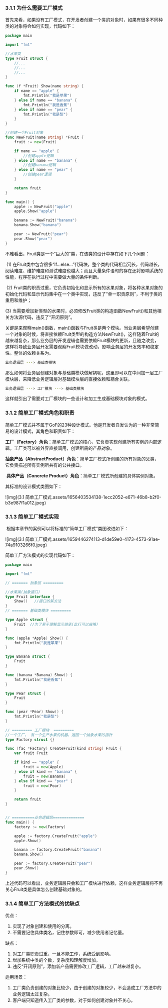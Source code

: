 ### 3.1.1 为什么需要工厂模式

首先来看，如果没有工厂模式，在开发者创建一个类的对象时，如果有很多不同种类的对象将会如何实现，代码如下：

```go
package main

import "fmt"

//水果类
type Fruit struct {
	//...
	//...
	//...
}

func (f *Fruit) Show(name string) {
	if name == "apple" {
		fmt.Println("我是苹果")
	} else if name == "banana" {
		fmt.Println("我是香蕉")
	} else if name == "pear" {
		fmt.Println("我是梨")
	}
}

//创建一个Fruit对象
func NewFruit(name string) *Fruit {
	fruit := new(Fruit)

	if name == "apple" {
		//创建apple逻辑
	} else if name == "banana" {
		//创建banana逻辑
	} else if name == "pear" {
		//创建pear逻辑
	}

	return fruit
}

func main() {
	apple := NewFruit("apple")
	apple.Show("apple")

	banana := NewFruit("banana")
	banana.Show("banana")

	pear := NewFruit("pear")
	pear.Show("pear")
}
```



不难看出，Fruit类是一个“巨大的”类，在该类的设计中存在如下几个问题：

​	(1) 在Fruit类中包含很多“if…else…”代码块，整个类的代码相当冗长，代码越长，阅读难度、维护难度和测试难度也越大；而且大量条件语句的存在还将影响系统的性能，程序在执行过程中需要做大量的条件判断。

​	(2) Fruit类的职责过重，它负责初始化和显示所有的水果对象，将各种水果对象的初始化代码和显示代码集中在一个类中实现，违反了“单一职责原则”，不利于类的重用和维护；   

(3) 当需要增加新类型的水果时，必须修改Fruit类的构造函数NewFruit()和其他相关方法源代码，违反了“开闭原则”。

关键是来观察main()函数，main()函数与Fruit类是两个模块。当业务层希望创建一个对象的时候，将直接依赖Fruit类型的构造方法NewFruit()，这样随着Fruit的越来越复杂，那么业务层的开发逻辑也需要依赖Fruit模块的更新，且随之改变，这样将导致业务层开发需要观察Fruit模块做改动，影响业务层的开发效率和稳定性。整体的依赖关系为。



```bash
业务逻辑层 ---> 基础类模块
```

那么如何将业务层创建对象与基础类模块做解耦呢，这里即可以在中间加一层工厂模块层，来降低业务逻辑层对基础模块层的直接依赖和耦合关联。

```bash
业务逻辑层 ---> 工厂模块 ---> 基础类模块
```

这样就引出了需要对工厂模块的一些设计和加工生成基础模块对象的模式。



### 3.1.2 简单工厂模式角色和职责

​	简单工厂模式并不属于GoF的23种设计模式。他是开发者自发认为的一种非常简易的设计模式，其角色和职责如下：

​	**工厂（Factory）角色**：简单工厂模式的核心，它负责实现创建所有实例的内部逻辑。工厂类可以被外界直接调用，创建所需的产品对象。

​	**抽象产品（AbstractProduct）角色**：简单工厂模式所创建的所有对象的父类，它负责描述所有实例所共有的公共接口。

​	**具体产品（Concrete Product）角色**：简单工厂模式所创建的具体实例对象。

其标准的设计模式类图如下：



![img](3.1 简单工厂模式.assets/1656403534138-1ecc2052-e671-46b8-b2f0-b3e987f1a012.jpeg)

### 3.1.3 简单工厂模式实现

​       根据本章节的案例可以将标准的“简单工厂模式”类图改进如下：

![img](3.1 简单工厂模式.assets/1659446274113-d1de59e0-4173-4573-91ae-74a9103266f0.jpeg)



简单工厂方法模式的实现代码如下：

```go
package main

import "fmt"

// ======= 抽象层 =========

//水果类(抽象接口)
type Fruit interface {
    Show()	 //接口的某方法
}
// ======= 基础类模块 =========

type Apple struct {
    Fruit  //为了易于理解显示继承(此行可以省略)
}

func (apple *Apple) Show() {
    fmt.Println("我是苹果")
}

type Banana struct {
    Fruit
}

func (banana *Banana) Show() {
    fmt.Println("我是香蕉")
}

type Pear struct {
    Fruit
}

func (pear *Pear) Show() {
    fmt.Println("我是梨")
}

// ========= 工厂模块  =========
//一个工厂， 有一个生产水果的机器，返回一个抽象水果的指针
type Factory struct {}

func (fac *Factory) CreateFruit(kind string) Fruit {
    var fruit Fruit

    if kind == "apple" {
        fruit = new(Apple)
    } else if kind == "banana" {
        fruit = new(Banana)
    } else if kind == "pear" {
        fruit = new(Pear)
    }

    return fruit
}


// ==========业务逻辑层==============
func main() {
    factory := new(Factory)

    apple := factory.CreateFruit("apple")
    apple.Show()

    banana := factory.CreateFruit("banana")
    banana.Show()

    pear := factory.CreateFruit("pear")
    pear.Show()
}
```



上述代码可以看出，业务逻辑层只会和工厂模块进行依赖，这样业务逻辑层将不再关心Fruit类是具体怎么创建基础对象的。



### 3.1.4 简单工厂方法模式的优缺点

优点：

1. 实现了对象创建和使用的分离。
2. 不需要记住具体类名，记住参数即可，减少使用者记忆量。



缺点：

1. 对工厂类职责过重，一旦不能工作，系统受到影响。
2. 增加系统中类的个数，复杂度和理解度增加。
3. 违反“开闭原则”，添加新产品需要修改工厂逻辑，工厂越来越复杂。



适用场景：

1. 工厂类负责创建的对象比较少，由于创建的对象较少，不会造成工厂方法中的业务逻辑太过复杂。
2. 客户端只知道传入工厂类的参数，对于如何创建对象并不关心。